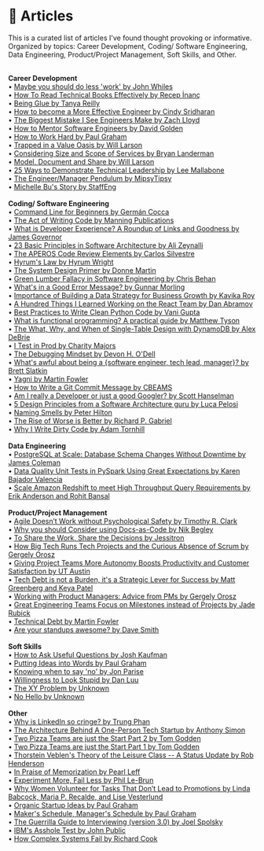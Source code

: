 # 📄 Articles
This is a curated list of articles I've found thought provoking or informative. Organized by topics: Career Development, Coding/ Software Engineering, Data Engineering, Product/Project Management, Soft Skills, and Other.

<br>
<b>Career Development</b>
<br>
• <a href="https://www.johnwhiles.com/posts/work.html">Maybe you should do less 'work' by John Whiles</a>
<br>
• <a href="https://betterprogramming.pub/how-to-read-technical-books-effectively-11167a8ea27c">How To Read Technical Books Effectively by Recep İnanç</a>
<br>
• <a href="https://noidea.dog/glue">Being Glue by Tanya Reilly</a>
<br>
• <a href="https://copyconstruct.medium.com/know-how-your-org-works-or-how-to-become-a-more-effective-engineer-1a3287d1f58d">How to become a More Effective Engineer by Cindy Sridharan</a>
<br>
• <a href="https://www.thezbook.com/the-biggest-mistake-i-see-engineers-make-2/">The Biggest Mistake I See Engineers Make by Zach Lloyd</a>
<br>
• <a href="https://xdg.me/mentor-engineers/">How to Mentor Software Engineers by David Golden</a>
<br>
• <a href="http://www.paulgraham.com/hwh.html">How to Work Hard by Paul Graham</a>
<br>
• <a href="https://lethain.com/values-oasis/">Trapped in a Value Oasis by Will Larson</a>
<br>
• <a href="https://aws.amazon.com/blogs/enterprise-strategy/considering-size-and-scope-of-services/">Considering Size and Scope of Services by Bryan Landerman</a>
<br>
• <a href="https://lethain.com/model-document-share/">Model, Document and Share by Will Larson</a>
<br>
• <a href="https://www.linkedin.com/pulse/25-ways-demonstrate-technical-leadership-lee-mallabone/">25 Ways to Demonstrate Technical Leadership by Lee Mallabone</a>
<br>
• <a href="https://charity.wtf/2017/05/11/the-engineer-manager-pendulum/">The Engineer/Manager Pendulum by MipsyTipsy</a>
<br>
• <a href="https://staffeng.com/stories/michelle-bu">Michelle Bu's Story by StaffEng</a>

<br>
<br>
<b>Coding/ Software Engineering</b>
<br>
• <a href="https://www.freecodecamp.org/news/command-line-for-beginners/amp/">Command Line for Beginners by Germán Cocca</a>
<br>
• <a href="https://manningbooks.medium.com/the-act-of-writing-code-c6b8e2a17131">The Act of Writing Code by Manning Publications</a>
<br>
• <a href="https://redmonk.com/jgovernor/2022/02/21/what-is-developer-experience-a-roundup-of-links-and-goodness/">What is Developer Experience? A Roundup of Links and Goodness by James Governor</a>
<br>
• <a href="https://azeynalli1990.medium.com/23-basic-principles-in-software-architecture-7913f109decc">23 Basic Principles in Software Architecture by Ali Zeynalli</a>
<br>
• <a href="https://www.linkedin.com/pulse/aperos-code-review-elements-carlos-silvestre/">The APEROS Code Review Elements by Carlos Silvestre</a>
<br>
• <a href="https://www.hyrumslaw.com/">Hyrum's Law by Hyrum Wright</a>
<br>
• <a href="https://github.com/donnemartin/system-design-primer">The System Design Primer by Donne Martin</a>
<br>
• <a href="https://www.chrisbehan.ca/posts/green-lumber-fallacy-in-software">Green Lumber Fallacy in Software Engineering by Chris Behan</a>
<br>
• <a href="https://www.morling.dev/blog/whats-in-a-good-error-message/">What's in a Good Error Message? by Gunnar Morling</a>
<br>
• <a href="https://medium.com/datatobiz/importance-of-building-a-data-strategy-for-business-growth-5d4d599cf2b5">Importance of Building a Data Strategy for Business Growth by Kavika Roy</a>
<br>
• <a href="https://threadreaderapp.com/thread/1470613731071696896.html">A Hundred Things I Learned Working on the React Team by Dan Abramov</a>
<br>
• <a href="https://www.geeksforgeeks.org/best-practices-to-write-clean-python-code/">Best Practices to Write Clean Python Code by Vani Gupta</a>
<br>
• <a href="https://www.infoworld.com/article/3613715/what-is-functional-programming-a-practical-guide.html">What is functional programming? A practical guide by Matthew Tyson</a>
<br>
• <a href="https://www.alexdebrie.com/posts/dynamodb-single-table/">The What, Why, and When of Single-Table Design with DynamoDB by Alex DeBrie</a>
<br>
• <a href="https://increment.com/testing/i-test-in-production/">I Test in Prod by Charity Majors</a>
<br>
• <a href="https://queue.acm.org/detail.cfm?id=3068754">The Debugging Mindset by Devon H. O'Dell</a>
<br>
• <a href="https://www.onebigfluke.com/2016/04/whats-awful-building-software.html">What's awful about being a {software engineer, tech lead, manager}? by Brett Slatkin</a>
<br>
• <a href="https://martinfowler.com/bliki/Yagni.html">Yagni by Martin Fowler</a>
<br>
• <a href="https://cbea.ms/git-commit/">How to Write a Git Commit Message by CBEAMS</a>
<br>
• <a href="https://www.hanselman.com/blog/am-i-really-a-developer-or-just-a-good-googler">Am I really a Developer or just a good Googler? by Scott Hanselman</a>
<br>
• <a href="https://medium.com/@lucapelosi/5-design-principles-from-a-software-architecture-guru-8762a304fb3b">5 Design Principles from a Software Architecture guru by Luca Pelosi</a>
<br>
• <a href="https://hilton.org.uk/blog/naming-smells">Naming Smells by Peter Hilton</a>
<br>
• <a href="https://www.dreamsongs.com/RiseOfWorseIsBetter.html">The Rise of Worse is Better by Richard P. Gabriel</a>
<br>
• <a href="https://www.adamtornhill.com/articles/code-quality-in-context/why-i-write-dirty-code.html">Why I Write Dirty Code by Adam Tornhill</a>

<br>
<br>
<b>Data Engineering</b>
<br>
• <a href="https://medium.com/paypal-tech/postgresql-at-scale-database-schema-changes-without-downtime-20d3749ed680">PostgreSQL at Scale: Database Schema Changes Without Downtime by James Coleman</a>
<br>
• <a href="https://towardsdatascience.com/data-quality-unit-tests-in-pyspark-using-great-expectations-e2e2c0a2c102">Data Quality Unit Tests in PySpark Using Great Expectations by Karen Bajador Valencia</a>
<br>
• <a href="https://aws.amazon.com/blogs/big-data/scale-amazon-redshift-to-meet-high-throughput-query-requirements/">Scale Amazon Redshift to meet High Throughput Query Requirements by Erik Anderson and Rohit Bansal</a>

<br>
<br>
<b>Product/Project Management</b>
<br>
• <a href="https://hbr.org/2022/02/agile-doesnt-work-without-psychological-safety">Agile Doesn’t Work without Psychological Safety by Timothy R. Clark</a>
<br>
• <a href="https://medium.com/doctave/why-you-should-consider-using-docs-as-code-701cae6021c">Why you should Consider using Docs-as-Code by Nik Begley</a>
<br>
• <a href="https://jessitron.com/2022/02/01/to-share-the-work-share/">To Share the Work, Share the Decisions by Jessitron</a>
<br>
• <a href="https://blog.pragmaticengineer.com/project-management-at-big-tech/">How Big Tech Runs Tech Projects and the Curious Absence of Scrum by Gergely Orosz</a>
<br>
• <a href="https://news.utexas.edu/2022/01/19/giving-project-teams-more-autonomy-boosts-productivity-and-customer-satisfaction/">Giving Project Teams More Autonomy Boosts Productivity and Customer Satisfaction by UT Austin</a>
<br>
• <a href="https://www.reforge.com/blog/managing-tech-debt">Tech Debt is not a Burden, it's a Strategic Lever for Success by Matt Greenberg and Keya Patel</a>
<br>
• <a href="https://newsletter.pragmaticengineer.com/p/working-with-product-managers-advice-from-pms">Working with Product Managers: Advice from PMs by Gergely Orosz</a>
<br>
• <a href="https://www.rubick.com/milestones-not-projects/">Great Engineering Teams Focus on Milestones instead of Projects by Jade Rubick</a>
<br>
• <a href="https://martinfowler.com/bliki/TechnicalDebt.html">Technical Debt by Martin Fowler</a>
<br>
• <a href="https://blog.standuply.com/are-your-standups-awesome-91fb124033be">Are your standups awesome? by Dave Smith</a>

<br>
<br>
<b>Soft Skills</b>
<br>
• <a href="https://joshkaufman.net/how-to-ask-useful-questions/">How to Ask Useful Questions by Josh Kaufman</a>
<br>
• <a href="http://www.paulgraham.com/words.html">Putting Ideas into Words by Paul Graham</a>
<br>
• <a href="https://github.com/readme/guides/decision-framework">Knowing when to say 'no' by Jon Parise</a>
<br>
• <a href="https://danluu.com/look-stupid/">Willingness to Look Stupid by Dan Luu</a>
<br>
• <a href="https://xyproblem.info/">The XY Problem by Unknown</a>
<br>
• <a href="https://nohello.net/en/">No Hello by Unknown</a>


<br>
<br>
<b>Other</b>
<br>
• <a href="https://trungphan.substack.com/p/why-is-linkedin-so-cringe">Why is LinkedIn so cringe? by Trung Phan</a>
<br>
• <a href="https://anthonynsimon.com/blog/one-man-saas-architecture/">The Architecture Behind A One-Person Tech Startup by Anthony Simon</a>
<br>
• <a href="https://aws.amazon.com/blogs/enterprise-strategy/two-pizza-teams-are-just-the-start-accountability-and-empowerment-are-key-to-high-performing-agile-organizations-part-2/">Two Pizza Teams are just the Start Part 2 by Tom Godden</a>
<br>
• <a href="https://aws.amazon.com/blogs/enterprise-strategy/two-pizza-teams-are-just-the-start-accountability-and-empowerment-are-key-to-high-performing-agile-organizations-part-1/">Two Pizza Teams are just the Start Part 1 by Tom Godden</a>
<br>
• <a href="https://quillette.com/2019/11/16/thorstein-veblens-theory-of-the-leisure-class-a-status-update/#:~:text=Thorstein%20Veblen's%20Theory%20of%20the%20Leisure%20Class%E2%80%94A%20Status%20Update,-Rob%20Henderson&text=Luxury%20beliefs%20are%20ideas%20and,class%20with%20their%20material%20accoutrements.">Thorstein Veblen's Theory of the Leisure Class -- A Status Update by Rob Henderson</a>
<br>
• <a href="http://www.pearlleff.com/in-praise-of-memorization">In Praise of Memorization by Pearl Leff</a>
<br>
• <a href="https://aws.amazon.com/blogs/enterprise-strategy/experiment-more-fail-less/">Experiment More, Fail Less by Phil Le-Brun</a>
<br>
• <a href="https://hbr.org/2018/07/why-women-volunteer-for-tasks-that-dont-lead-to-promotions">Why Women Volunteer for Tasks That Don’t Lead to Promotions by Linda Babcock, Maria P. Recalde, and Lise Vesterlund</a>
<br>
• <a href="http://www.paulgraham.com/organic.html">Organic Startup Ideas by Paul Graham</a>
<br>
• <a href="http://www.paulgraham.com/makersschedule.html">Maker's Schedule, Manager's Schedule by Paul Graham</a>
<br>
• <a href="https://www.joelonsoftware.com/2006/10/25/the-guerrilla-guide-to-interviewing-version-30/">The Guerrilla Guide to Interviewing (version 3.0) by Joel Spolsky</a>
<br>
• <a href="https://johnpublic.mataroa.blog/blog/the-asshole-test/">IBM's Asshole Test by John Public</a>
<br>
• <a href="https://how.complexsystems.fail/">How Complex Systems Fail by Richard Cook</a>
